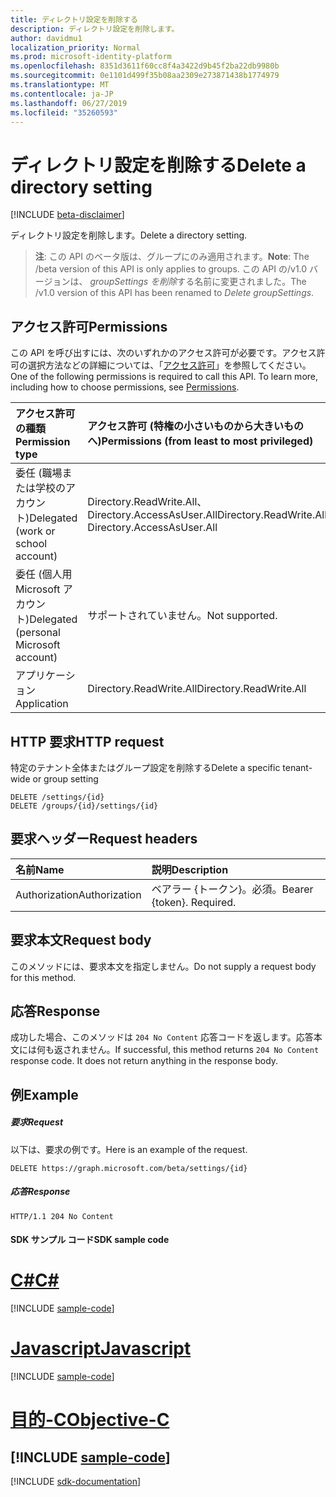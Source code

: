 ```yaml
---
title: ディレクトリ設定を削除する
description: ディレクトリ設定を削除します。
author: davidmu1
localization_priority: Normal
ms.prod: microsoft-identity-platform
ms.openlocfilehash: 8351d3611f60cc8f4a3422d9b45f2ba22db9980b
ms.sourcegitcommit: 0e1101d499f35b08aa2309e273871438b1774979
ms.translationtype: MT
ms.contentlocale: ja-JP
ms.lasthandoff: 06/27/2019
ms.locfileid: "35260593"
---
```

# <a name="delete-a-directory-setting"></a><span data-ttu-id="37e24-103">ディレクトリ設定を削除する</span><span class="sxs-lookup"><span data-stu-id="37e24-103">Delete a directory setting</span></span>

[!INCLUDE [beta-disclaimer](../../includes/beta-disclaimer.md)]

<span data-ttu-id="37e24-104">ディレクトリ設定を削除します。</span><span class="sxs-lookup"><span data-stu-id="37e24-104">Delete a directory setting.</span></span>

> <span data-ttu-id="37e24-105">**注**: この API のベータ版は、グループにのみ適用されます。</span><span class="sxs-lookup"><span data-stu-id="37e24-105">**Note**: The /beta version of this API is only applies to groups.</span></span> <span data-ttu-id="37e24-106">この API の/v1.0 バージョンは、 *groupSettings を削除*する名前に変更されました。</span><span class="sxs-lookup"><span data-stu-id="37e24-106">The /v1.0 version of this API has been renamed to *Delete groupSettings*.</span></span>

## <a name="permissions"></a><span data-ttu-id="37e24-107">アクセス許可</span><span class="sxs-lookup"><span data-stu-id="37e24-107">Permissions</span></span>
<span data-ttu-id="37e24-p102">この API を呼び出すには、次のいずれかのアクセス許可が必要です。アクセス許可の選択方法などの詳細については、「[アクセス許可](/graph/permissions-reference)」を参照してください。</span><span class="sxs-lookup"><span data-stu-id="37e24-p102">One of the following permissions is required to call this API. To learn more, including how to choose permissions, see [Permissions](/graph/permissions-reference).</span></span>

|<span data-ttu-id="37e24-110">アクセス許可の種類</span><span class="sxs-lookup"><span data-stu-id="37e24-110">Permission type</span></span>      | <span data-ttu-id="37e24-111">アクセス許可 (特権の小さいものから大きいものへ)</span><span class="sxs-lookup"><span data-stu-id="37e24-111">Permissions (from least to most privileged)</span></span>              |
|:--------------------|:---------------------------------------------------------|
|<span data-ttu-id="37e24-112">委任 (職場または学校のアカウント)</span><span class="sxs-lookup"><span data-stu-id="37e24-112">Delegated (work or school account)</span></span> | <span data-ttu-id="37e24-113">Directory.ReadWrite.All、Directory.AccessAsUser.All</span><span class="sxs-lookup"><span data-stu-id="37e24-113">Directory.ReadWrite.All, Directory.AccessAsUser.All</span></span>    |
|<span data-ttu-id="37e24-114">委任 (個人用 Microsoft アカウント)</span><span class="sxs-lookup"><span data-stu-id="37e24-114">Delegated (personal Microsoft account)</span></span> | <span data-ttu-id="37e24-115">サポートされていません。</span><span class="sxs-lookup"><span data-stu-id="37e24-115">Not supported.</span></span>    |
|<span data-ttu-id="37e24-116">アプリケーション</span><span class="sxs-lookup"><span data-stu-id="37e24-116">Application</span></span> | <span data-ttu-id="37e24-117">Directory.ReadWrite.All</span><span class="sxs-lookup"><span data-stu-id="37e24-117">Directory.ReadWrite.All</span></span> |

## <a name="http-request"></a><span data-ttu-id="37e24-118">HTTP 要求</span><span class="sxs-lookup"><span data-stu-id="37e24-118">HTTP request</span></span>
<!-- { "blockType": "ignored" } -->
<span data-ttu-id="37e24-119">特定のテナント全体またはグループ設定を削除する</span><span class="sxs-lookup"><span data-stu-id="37e24-119">Delete a specific tenant-wide or group setting</span></span>
```http
DELETE /settings/{id}
DELETE /groups/{id}/settings/{id}

```
## <a name="request-headers"></a><span data-ttu-id="37e24-120">要求ヘッダー</span><span class="sxs-lookup"><span data-stu-id="37e24-120">Request headers</span></span>
| <span data-ttu-id="37e24-121">名前</span><span class="sxs-lookup"><span data-stu-id="37e24-121">Name</span></span>       | <span data-ttu-id="37e24-122">説明</span><span class="sxs-lookup"><span data-stu-id="37e24-122">Description</span></span>|
|:---------------|:----------|
| <span data-ttu-id="37e24-123">Authorization</span><span class="sxs-lookup"><span data-stu-id="37e24-123">Authorization</span></span>  | <span data-ttu-id="37e24-p103">ベアラー {トークン}。必須。</span><span class="sxs-lookup"><span data-stu-id="37e24-p103">Bearer {token}. Required.</span></span> |

## <a name="request-body"></a><span data-ttu-id="37e24-126">要求本文</span><span class="sxs-lookup"><span data-stu-id="37e24-126">Request body</span></span>
<span data-ttu-id="37e24-127">このメソッドには、要求本文を指定しません。</span><span class="sxs-lookup"><span data-stu-id="37e24-127">Do not supply a request body for this method.</span></span>

## <a name="response"></a><span data-ttu-id="37e24-128">応答</span><span class="sxs-lookup"><span data-stu-id="37e24-128">Response</span></span>

<span data-ttu-id="37e24-p104">成功した場合、このメソッドは `204 No Content` 応答コードを返します。応答本文には何も返されません。</span><span class="sxs-lookup"><span data-stu-id="37e24-p104">If successful, this method returns `204 No Content` response code. It does not return anything in the response body.</span></span>

## <a name="example"></a><span data-ttu-id="37e24-131">例</span><span class="sxs-lookup"><span data-stu-id="37e24-131">Example</span></span>
##### <a name="request"></a><span data-ttu-id="37e24-132">要求</span><span class="sxs-lookup"><span data-stu-id="37e24-132">Request</span></span>
<span data-ttu-id="37e24-133">以下は、要求の例です。</span><span class="sxs-lookup"><span data-stu-id="37e24-133">Here is an example of the request.</span></span>
<!-- {
  "blockType": "request",
  "name": "delete_directorysetting"
}-->
```http
DELETE https://graph.microsoft.com/beta/settings/{id}
```
##### <a name="response"></a><span data-ttu-id="37e24-134">応答</span><span class="sxs-lookup"><span data-stu-id="37e24-134">Response</span></span>
<!-- {
  "blockType": "response",
  "truncated": true
} -->
```http
HTTP/1.1 204 No Content
```
#### <a name="sdk-sample-code"></a><span data-ttu-id="37e24-135">SDK サンプル コード</span><span class="sxs-lookup"><span data-stu-id="37e24-135">SDK sample code</span></span>
# <a name="ctabcs"></a>[<span data-ttu-id="37e24-136">C#</span><span class="sxs-lookup"><span data-stu-id="37e24-136">C#</span></span>](#tab/cs)
[!INCLUDE [sample-code](../includes/delete_directorysetting-Cs-snippets.md)]

# <a name="javascripttabjavascript"></a>[<span data-ttu-id="37e24-137">Javascript</span><span class="sxs-lookup"><span data-stu-id="37e24-137">Javascript</span></span>](#tab/javascript)
[!INCLUDE [sample-code](../includes/delete_directorysetting-Javascript-snippets.md)]

# <a name="objective-ctabobjective-c"></a>[<span data-ttu-id="37e24-138">目的-C</span><span class="sxs-lookup"><span data-stu-id="37e24-138">Objective-C</span></span>](#tab/objective-c)
[!INCLUDE [sample-code](../includes/delete_directorysetting-Objective-C-snippets.md)]
---

[!INCLUDE [sdk-documentation](../includes/snippets_sdk_documentation_link.md)]

<!-- uuid: 8fcb5dbc-d5aa-4681-8e31-b001d5168d79
2015-10-25 14:57:30 UTC -->
<!--
{
  "type": "#page.annotation",
  "description": "Delete directorySetting",
  "keywords": "",
  "section": "documentation",
  "tocPath": "",
  "suppressions": [
    "Error: /api-reference/beta/api/directorysetting-delete.md:\r\n      BookmarkMissing: '[#tab/objective-c](Objective-C)'. Did you mean: #objective-c (score: 4)",
    "Error: /api-reference/beta/api/directorysetting-delete.md:\r\n      BookmarkMissing: '[#tab/cs](C#)'. Did you mean: #c (score: 5)",
    "Error: /api-reference/beta/api/directorysetting-delete.md:\r\n      BookmarkMissing: '[#tab/javascript](Javascript)'. Did you mean: #javascript (score: 4)"
  ]
}
-->
